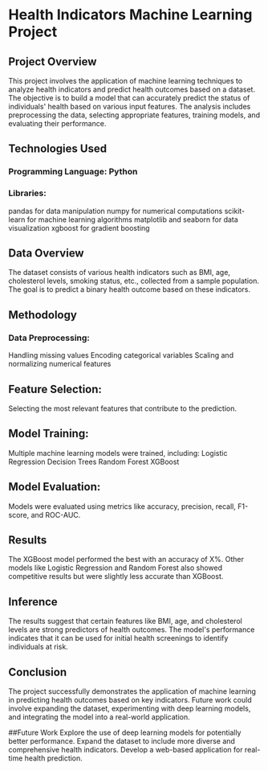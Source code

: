 # Health Indicators Machine Learning Project

## Project Overview
This project involves the application of machine learning techniques to analyze health indicators and predict health outcomes based on a dataset. The objective is to build a model that can accurately predict the status of individuals' health based on various input features. The analysis includes preprocessing the data, selecting appropriate features, training models, and evaluating their performance.

## Technologies Used
### Programming Language: Python
### Libraries:
pandas for data manipulation
numpy for numerical computations
scikit-learn for machine learning algorithms
matplotlib and seaborn for data visualization
xgboost for gradient boosting

## Data Overview
The dataset consists of various health indicators such as BMI, age, cholesterol levels, smoking status, etc., collected from a sample population. The goal is to predict a binary health outcome based on these indicators.

## Methodology
### Data Preprocessing:
Handling missing values
Encoding categorical variables
Scaling and normalizing numerical features

## Feature Selection:
Selecting the most relevant features that contribute to the prediction.

## Model Training:
Multiple machine learning models were trained, including:
Logistic Regression
Decision Trees
Random Forest
XGBoost

## Model Evaluation:
Models were evaluated using metrics like accuracy, precision, recall, F1-score, and ROC-AUC.

## Results
The XGBoost model performed the best with an accuracy of X%.
Other models like Logistic Regression and Random Forest also showed competitive results but were slightly less accurate than XGBoost.

## Inference
The results suggest that certain features like BMI, age, and cholesterol levels are strong predictors of health outcomes.
The model's performance indicates that it can be used for initial health screenings to identify individuals at risk.

## Conclusion
The project successfully demonstrates the application of machine learning in predicting health outcomes based on key indicators. Future work could involve expanding the dataset, experimenting with deep learning models, and integrating the model into a real-world application.

##Future Work
Explore the use of deep learning models for potentially better performance.
Expand the dataset to include more diverse and comprehensive health indicators.
Develop a web-based application for real-time health prediction.
